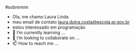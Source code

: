 #sobremim
- Ola, me chamo Laura Linda
- meu email de contato laura.dutra.costa@escola.pr.gov.br
- estou interessado em programação
- 🌱 I’m currently learning ...
- 💞️ I’m looking to collaborate on ...
- 📫 How to reach me ...

<!---
lauraxdc/lauraxdc is a ✨ special ✨ repository because its `README.md` (this file) appears on your GitHub profile.
You can click the Preview link to take a look at your changes.
--->
